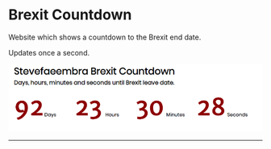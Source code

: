 Brexit Countdown
================

Website which shows a countdown to the Brexit end date.

Updates once a second.

![screenshot](./images/screenshot.png)

------
